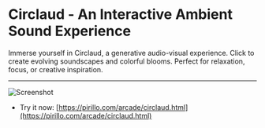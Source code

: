 
# Circlaud - An Interactive Ambient Sound Experience

Immerse yourself in Circlaud, a generative audio-visual experience. Click to create evolving soundscapes and colorful blooms. Perfect for relaxation, focus, or creative inspiration.

---

![Screenshot](https://github.com/ChrisPirillo/circlaud/blob/main/assets/screenshot.png?raw=true)

* Try it now: [https://pirillo.com/arcade/circlaud.html](https://pirillo.com/arcade/circlaud.html)
